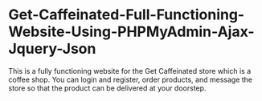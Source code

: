 # Get-Caffeinated-Full-Functioning-Website-Using-PHPMyAdmin-Ajax-Jquery-Json
This is a fully functioning website for the Get Caffeinated store which is a coffee shop. You can login and register, order products, and message the store so that the product can be delivered at your doorstep.
